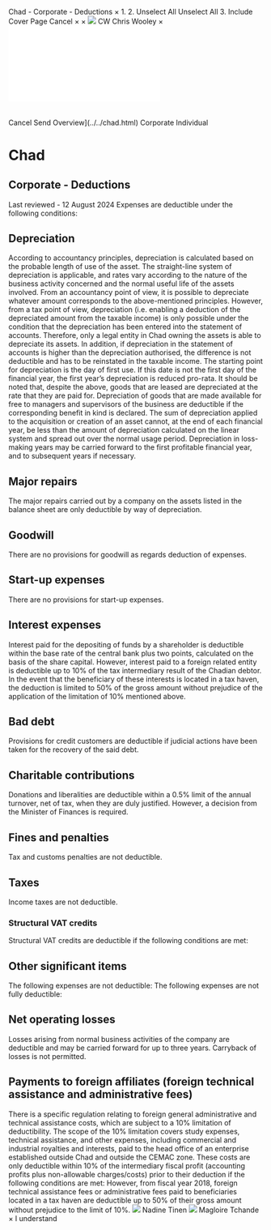Chad - Corporate - Deductions
×
1.
2.
Unselect All
Unselect All
3.
Include Cover Page
Cancel
×
×
![](../../-/media/world-wide-tax-summaries/attachments/global---chris-wooley.ashx%3Frev=ac5e5f3223b34096b1afc2a6009c7320&revision=ac5e5f32-23b3-4096-b1af-c2a6009c7320&hash=859B7ADC84DC2CBEC9760E9E6EE7DE6D0A8BFCDF)
CW
Chris Wooley
×
![](deductions.html)
######
Cancel
Send
Overview](../../chad.html)
Corporate
Individual
# Chad
## Corporate - Deductions
Last reviewed - 12 August 2024
Expenses are deductible under the following conditions:
## Depreciation
According to accountancy principles, depreciation is calculated based on the probable length of use of the asset. The straight-line system of depreciation is applicable, and rates vary according to the nature of the business activity concerned and the normal useful life of the assets involved.
From an accountancy point of view, it is possible to depreciate whatever amount corresponds to the above-mentioned principles. However, from a tax point of view, depreciation (i.e. enabling a deduction of the depreciated amount from the taxable income) is only possible under the condition that the depreciation has been entered into the statement of accounts. Therefore, only a legal entity in Chad owning the assets is able to depreciate its assets. In addition, if depreciation in the statement of accounts is higher than the depreciation authorised, the difference is not deductible and has to be reinstated in the taxable income.
The starting point for depreciation is the day of first use. If this date is not the first day of the financial year, the first year’s depreciation is reduced pro-rata.
It should be noted that, despite the above, goods that are leased are depreciated at the rate that they are paid for.
Depreciation of goods that are made available for free to managers and supervisors of the business are deductible if the corresponding benefit in kind is declared.
The sum of depreciation applied to the acquisition or creation of an asset cannot, at the end of each financial year, be less than the amount of depreciation calculated on the linear system and spread out over the normal usage period.
Depreciation in loss-making years may be carried forward to the first profitable financial year, and to subsequent years if necessary.
## Major repairs
The major repairs carried out by a company on the assets listed in the balance sheet are only deductible by way of depreciation.
## Goodwill
There are no provisions for goodwill as regards deduction of expenses.
## Start-up expenses
There are no provisions for start-up expenses.
## Interest expenses
Interest paid for the depositing of funds by a shareholder is deductible within the base rate of the central bank plus two points, calculated on the basis of the share capital.
However, interest paid to a foreign related entity is deductible up to 10% of the tax intermediary result of the Chadian debtor.
In the event that the beneficiary of these interests is located in a tax haven, the deduction is limited to 50% of the gross amount without prejudice of the application of the limitation of 10% mentioned above.
## Bad debt
Provisions for credit customers are deductible if judicial actions have been taken for the recovery of the said debt.
## Charitable contributions
Donations and liberalities are deductible within a 0.5% limit of the annual turnover, net of tax, when they are duly justified. However, a decision from the Minister of Finances is required.
## Fines and penalties
Tax and customs penalties are not deductible.
## Taxes
Income taxes are not deductible.
### Structural VAT credits
Structural VAT credits are deductible if the following conditions are met:
## Other significant items
The following expenses are not deductible:
The following expenses are not fully deductible:
## Net operating losses
Losses arising from normal business activities of the company are deductible and may be carried forward for up to three years. Carryback of losses is not permitted.
## Payments to foreign affiliates (foreign technical assistance and administrative fees)
There is a specific regulation relating to foreign general administrative and technical assistance costs, which are subject to a 10% limitation of deductibility. The scope of the 10% limitation covers study expenses, technical assistance, and other expenses, including commercial and industrial royalties and interests, paid to the head office of an enterprise established outside Chad and outside the CEMAC zone.
These costs are only deductible within 10% of the intermediary fiscal profit (accounting profits plus non-allowable charges/costs) prior to their deduction if the following conditions are met:
However, from fiscal year 2018, foreign technical assistance fees or administrative fees paid to beneficiaries located in a tax haven are deductible up to 50% of their gross amount without prejudice to the limit of 10%.
![](../../-/media/world-wide-tax-summaries/attachments/chad---nadine-tinen.ashx%3Frev=69fd294436884bc4b9c1391c0db02075&revision=69fd2944-3688-4bc4-b9c1-391c0db02075&hash=AEADCE6257456107D761E6E182C043DBA660E12D)
Nadine Tinen
![](../../-/media/world-wide-tax-summaries/chadmagloire-tchandechad--magloire-tchandepng20221103081237186.ashx%3Frev=87b35679424a41619133f979cee6c1c9&revision=87b35679-424a-4161-9133-f979cee6c1c9&hash=54D3D2B27044D503E7971A0A9D3AD9D0E02EF475)
Magloire Tchande
×
I understand